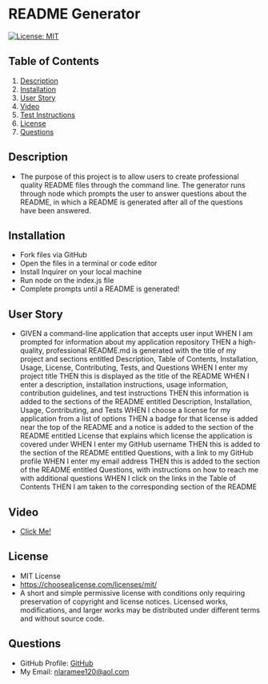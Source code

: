 # README Generator

  [![License: MIT](https://img.shields.io/badge/License-MIT-yellow.svg)](https://opensource.org/licenses/MIT)

  ## Table of Contents
1. [Description](#Description)
2. [Installation](#Installation)
3. [User Story](#User-Story)
4. [Video](#Video)
5. [Test Instructions](#Test-Instructions)
6. [License](#License)
7. [Questions](#Questions)
## Description
- The purpose of this project is to allow users to create professional quality README files through the command line. The generator runs through node which prompts the user to answer questions about the README, in which a README is generated after all of the questions have been answered.
## Installation
- Fork files via GitHub
- Open the files in a terminal or code editor
- Install Inquirer on your local machine
- Run node on the index.js file
- Complete prompts until a README is generated!
## User Story
- GIVEN a command-line application that accepts user input
WHEN I am prompted for information about my application repository
THEN a high-quality, professional README.md is generated with the title of my project and sections entitled Description, Table of Contents, Installation, Usage, License, Contributing, Tests, and Questions
WHEN I enter my project title
THEN this is displayed as the title of the README
WHEN I enter a description, installation instructions, usage information, contribution guidelines, and test instructions
THEN this information is added to the sections of the README entitled Description, Installation, Usage, Contributing, and Tests
WHEN I choose a license for my application from a list of options
THEN a badge for that license is added near the top of the README and a notice is added to the section of the README entitled License that explains which license the application is covered under
WHEN I enter my GitHub username
THEN this is added to the section of the README entitled Questions, with a link to my GitHub profile
WHEN I enter my email address
THEN this is added to the section of the README entitled Questions, with instructions on how to reach me with additional questions
WHEN I click on the links in the Table of Contents
THEN I am taken to the corresponding section of the README
## Video
- <a href ="Untitled_ Sep 30, 2021 2_49 PM.mp4">Click Me!</a>
## License
- MIT License
- https://choosealicense.com/licenses/mit/
- A short and simple permissive license with conditions only requiring preservation of copyright and license notices. Licensed works, modifications, and larger works may be distributed under different terms and without source code.
## Questions
- GitHub Profile: <a href="https://github.com/nlaramee120">GitHub</a><br>
- My Email: nlaramee120@aol.com
